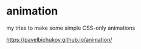 # animation
my tries to make some simple CSS-only animations



https://pavelbichukov.github.io/animation/
